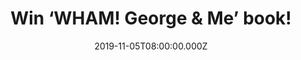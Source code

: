 ---
campaign-uuid: "c-3a7095f1-71d0-4970-ada6-f8cb75b241bd"
type: "Competition"
category: "Gifts"
date: "2019-11-05T08:00:00.000Z"
end-date: "2019-12-05T23:59:00.000Z"
disable-form: false
is_promoted: false
has_entry_page: true
title: "Win ‘WHAM! George & Me’ book!"
competition-description: "<p>For the first time, Andrew Ridgeley - one half of one\
  \ of the most famous bands in the world - tells the inside story of WHAM! and his\
  \ life-long friendship with George Michael. We are giving away a copy of ‘Wham!\
  \ George & Me’ book to you.</p>\n<p>If you are WHAM! biggest fan, think no more\
  \ and enter below for a chance to win it now!</p>\n"
hero-header: "Win ‘WHAM! George & Me’ book!"
terms-confirmation: "N/A"
banner-img: "https://assets.expresslyapp.com/asset-b13bf395-32ce-41a3-84d1-9f3121c56d42.jpg"
logo-left-href: "aaa.nme.com"
logo-left-image: "https://assets.expresslyapp.com/asset-9146c8dd-f330-47ad-96e0-054e0048b400.jpg"
logo-left-title: "NME AAA"
bg-image-hero: "https://assets.expresslyapp.com/asset-e580439c-fd14-4dcc-9a95-30dc84b7b058.jpg"
bg-image-first: "https://assets.expresslyapp.com/asset-3065d288-d049-4a74-aa19-9bc908667a2f.jpg"
section1-content: "<p>Andrew Ridgeley is one of the most recognisable faces of the\
  \ eighties. He was one half of the phenomenal pop duo, WHAM!, one of the biggest\
  \ names in the history of pop music. This book it's a joyous celebration of the\
  \ WHAM! years. It will take you on a nostalgia trip, with dozens of comically captioned\
  \ photos of the band during the white espadrille years. It's an honest but affectionate\
  \ account of a remarkable duo who remained true to their origins and their friendship\
  \ throughout it all</p>\n<p>Click below for a chance to win. Good luck!</p>\n"
entry-title: "Win ‘WHAM! George & Me’ book!"
entry-content: "<p>Enter the draw to win ‘WHAM! George &amp; Me’ book by completing\
  \ the form below before 23:59 on the 5th of December 2019.</p>\n"
has-winner: true
winner-title: "CONGRATULATIONS to Michael R. who won this incredible book!"
winner-banner: "https://assets.expresslyapp.com/asset-a6781a45-c94a-48e7-a519-3b9795239d50.jpg"
prize-description: "‘WHAM! George & Me’ book!"
special-conditions: "Multiple entries are allowed up to one every day.\r\n\r\nThis\
  \ competition is also available on: http://club.expressly.io/competitons/wham-george-and-me-book-giveaway"
country-restrictions:
- "GB"
---